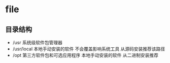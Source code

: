 # file

## 目录结构


- /usr 系统级软件包管理器
- /usr/local 本地手动安装的软件 不会覆盖影响系统工具  从源码安装推荐该路径
- /opt 第三方软件包和可选应用程序 本地手动安装的软件  从二进制安装推荐
